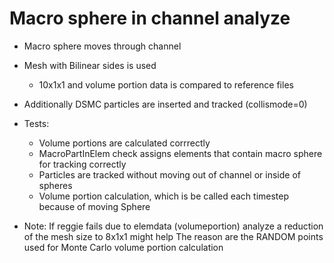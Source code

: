 # Macro sphere in channel analyze
*  Macro sphere moves through channel
*  Mesh with Bilinear sides is used
    *  10x1x1 and volume portion data is compared to reference files
*  Additionally DSMC particles are inserted and tracked (collismode=0)

*  Tests:
    *  Volume portions are calculated corrrectly
    *  MacroPartInElem check assigns elements that contain macro sphere for tracking correctly
    *  Particles are tracked without moving out of channel or inside of spheres
    *  Volume portion calculation, which is be called each timestep because of moving Sphere

*  Note:
   If reggie fails due to elemdata (volumeportion) analyze a reduction of the mesh size to 8x1x1 might help
   The reason are the RANDOM points used for Monte Carlo volume portion calculation

